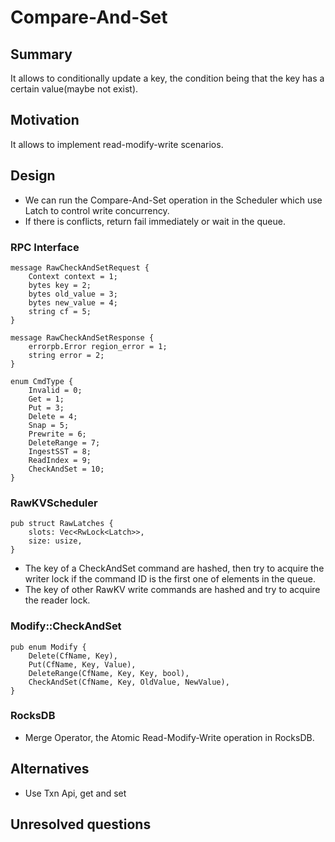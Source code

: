 # Compare-And-Set

## Summary

It allows to conditionally update a key, the condition being that the key has a certain value(maybe not exist).

## Motivation

It allows to implement read-modify-write scenarios.

## Design

- We can run the Compare-And-Set operation in the Scheduler which use Latch to control write concurrency.
- If there is conflicts, return fail immediately or wait in the queue.


### RPC Interface

```
message RawCheckAndSetRequest {
    Context context = 1;
    bytes key = 2;
    bytes old_value = 3;
    bytes new_value = 4;
    string cf = 5;
}

message RawCheckAndSetResponse {
    errorpb.Error region_error = 1;
    string error = 2;
}

enum CmdType {
    Invalid = 0;
    Get = 1;
    Put = 3;
    Delete = 4;
    Snap = 5;
    Prewrite = 6;
    DeleteRange = 7;
    IngestSST = 8;
    ReadIndex = 9;
    CheckAndSet = 10;
}
```

### RawKVScheduler

```
pub struct RawLatches {
    slots: Vec<RwLock<Latch>>,
    size: usize,
}
```

- The key of a CheckAndSet command are hashed, then try to acquire the writer lock if the command ID is the first one of elements in the queue.
- The key of other RawKV write commands are hashed and try to acquire the reader lock.


### Modify::CheckAndSet

```
pub enum Modify {
    Delete(CfName, Key),
    Put(CfName, Key, Value),
    DeleteRange(CfName, Key, Key, bool),
    CheckAndSet(CfName, Key, OldValue, NewValue),
}
```

### RocksDB
- Merge Operator, the Atomic Read-Modify-Write operation in RocksDB.


## Alternatives

- Use Txn Api, get and set

## Unresolved questions
